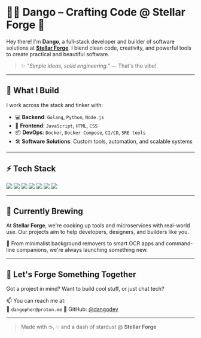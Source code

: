 # 👨‍💻 Dango – Crafting Code @ Stellar Forge 🚀

Hey there! I'm **Dango**, a full-stack developer and builder of software solutions at **[Stellar Forge](https://github.com/StellarForge)**. I blend clean code, creativity, and powerful tools to create practical and beautiful software.

> ✨ *"Simple ideas, solid engineering."* — That's the vibe!

---

## 🔧 What I Build

I work across the stack and tinker with:

- 💻 **Backend**: `Golang`, `Python`, `Node.js`
- 🎨 **Frontend**: `JavaScript`, `HTML`, `CSS`
- 📦 **DevOps**: `Docker`, `Docker Compose`, `CI/CD`, `SRE tools`
- 🛠️ **Software Solutions**: Custom tools, automation, and scalable systems

---

## ⚡ Tech Stack

<div align="left">
  <img src="https://img.shields.io/badge/Go-%2300ADD8.svg?&style=flat&logo=go&logoColor=white"/>
  <img src="https://img.shields.io/badge/JavaScript-F7DF1E.svg?&style=flat&logo=javascript&logoColor=black"/>
  <img src="https://img.shields.io/badge/Python-3776AB.svg?&style=flat&logo=python&logoColor=white"/>
  <img src="https://img.shields.io/badge/Docker-2496ED.svg?&style=flat&logo=docker&logoColor=white"/>
  <img src="https://img.shields.io/badge/Frontend-%23E34F26.svg?&style=flat&logo=html5&logoColor=white"/>
  <img src="https://img.shields.io/badge/Backend-%2300ADD8.svg?&style=flat&logo=go&logoColor=white"/>
  <img src="https://img.shields.io/badge/SRE-%234285F4.svg?&style=flat&logo=googlecloud&logoColor=white"/>
</div>

---

## 🧪 Currently Brewing

At **Stellar Forge**, we're cooking up tools and microservices with real-world use. Our projects aim to help developers, designers, and builders like you.

🧰 From minimalist background removers to smart OCR apps and command-line companions, we're always launching something new.

---

## 🌌 Let's Forge Something Together

Got a project in mind? Want to build cool stuff, or just chat tech?

📫 You can reach me at:  
📧 `dangopher@proton.me` 
🐙 GitHub: [@dangodev](https://github.com/dangopher)

---

> Made with ☕, 💡 and a dash of stardust @ **Stellar Forge**
